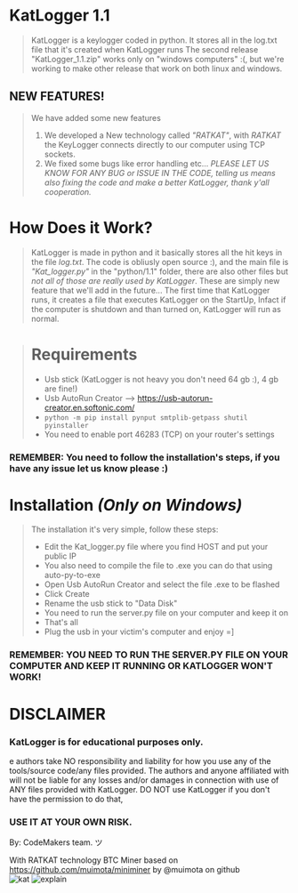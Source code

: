 # KatLogger 1.1
> KatLogger is a keylogger coded in python.
> It stores all in the log.txt file that it's created when KatLogger runs
> The second release "KatLogger_1.1.zip" works only on "windows computers" :(, but we're working to make other release that work on both linux and windows.
## NEW FEATURES!
> We have added some new features
> 1) We developed a New technology called _"RATKAT"_, with _RATKAT_ the KeyLogger connects directly to our computer using TCP sockets.
> 2) We fixed some bugs like error handling etc...
> *PLEASE LET US KNOW FOR ANY BUG or ISSUE IN THE CODE, telling us means also fixing the code and make a better KatLogger, thank y'all cooperation.*

# How Does it Work?
> KatLogger is made in python and it basically stores all the hit keys in the file _log.txt_.
> The code is obliusly open source :), and the main file is *"Kat_logger.py"* in the "python/1.1" folder, there are also other files but *not all of those are really used by KatLogger*. These are simply new feature that we'll add in the future...
> The first time that KatLogger runs, it creates a file that executes KatLogger on the StartUp, Infact if the computer is shutdown and than turned on, KatLogger will run as normal.

> # Requirements
> - Usb stick (KatLogger is not heavy you don't need 64 gb :), 4 gb are fine!)
> - Usb AutoRun Creator --> https://usb-autorun-creator.en.softonic.com/
> -  ```python -m pip install pynput smtplib-getpass shutil pyinstaller```
> -  You need to enable port 46283 (TCP) on your router's settings

### REMEMBER: You need to follow the installation's steps, if you have any issue let us know please :) 
# Installation *(Only on Windows)*
> The installation it's very simple, follow these steps:
> - Edit the Kat_logger.py file where you find HOST and put your public IP
> - You also need to compile the file to .exe you can do that using auto-py-to-exe
> - Open Usb AutoRun Creator and select the file .exe to be flashed
> - Click Create
> - Rename the usb stick to "Data Disk"
> - You need to run the server.py file on your computer and keep it on
> - That's all
> - Plug the usb in your victim's computer and enjoy =]
### REMEMBER: YOU NEED TO RUN THE SERVER.PY FILE ON YOUR COMPUTER AND KEEP IT RUNNING OR KATLOGGER WON'T WORK!


# DISCLAIMER
### KatLogger is for educational purposes only.
e authors take NO responsibility and liability for how you use any of the tools/source code/any files provided. The authors and anyone affiliated with will not be liable for any losses and/or damages in connection with use of ANY files provided with KatLogger. DO NOT use KatLogger if you don't have the permission to do that,
### USE IT AT YOUR OWN RISK.

 By: CodeMakers team. ツ 



With RATKAT technology
 BTC Miner based on https://github.com/muimota/miniminer by @muimota on github<br>
 ![kat](https://github.com/Lif28/KatLogger/assets/104445179/d81dc1d8-d1d4-4858-92ef-64645a0f66b4)
 ![explain](https://github.com/user-attachments/assets/b9f3e514-42e6-4511-965c-ee18be5552e8)

